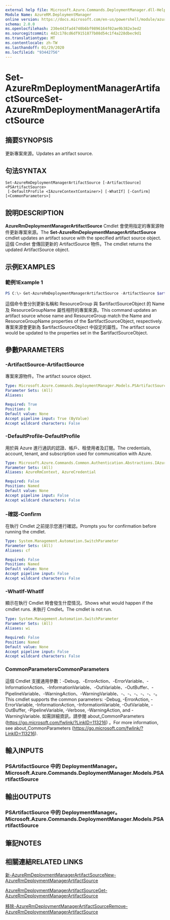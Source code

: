 ```yaml
---
external help file: Microsoft.Azure.Commands.DeploymentManager.dll-Help.xml
Module Name: AzureRM.DeploymentManager
online version: https://docs.microsoft.com/en-us/powershell/module/azurerm.deploymentmanager/set-azurermdeploymentmanagerartifactsource
schema: 2.0.0
ms.openlocfilehash: 230e443fad4740b6bf9896164f02ae9b382e3ed2
ms.sourcegitcommit: 4d2c178cd6df9151877b08d54c1f4a228dbec9d1
ms.translationtype: MT
ms.contentlocale: zh-TW
ms.lasthandoff: 01/29/2020
ms.locfileid: "93442756"
---
```

# <span data-ttu-id="9461b-101">Set-AzureRmDeploymentManagerArtifactSource</span><span class="sxs-lookup"><span data-stu-id="9461b-101">Set-AzureRmDeploymentManagerArtifactSource</span></span>

## <span data-ttu-id="9461b-102">摘要</span><span class="sxs-lookup"><span data-stu-id="9461b-102">SYNOPSIS</span></span>
<span data-ttu-id="9461b-103">更新專案來源。</span><span class="sxs-lookup"><span data-stu-id="9461b-103">Updates an artifact source.</span></span>

## <span data-ttu-id="9461b-104">句法</span><span class="sxs-lookup"><span data-stu-id="9461b-104">SYNTAX</span></span>

```
Set-AzureRmDeploymentManagerArtifactSource [-ArtifactSource] <PSArtifactSource>
 [-DefaultProfile <IAzureContextContainer>] [-WhatIf] [-Confirm] [<CommonParameters>]
```

## <span data-ttu-id="9461b-105">說明</span><span class="sxs-lookup"><span data-stu-id="9461b-105">DESCRIPTION</span></span>
<span data-ttu-id="9461b-106">**AzureRmDeploymentManagerArtifactSource** Cmdlet 會使用指定的專案源物件更新專案來源。</span><span class="sxs-lookup"><span data-stu-id="9461b-106">The **Set-AzureRmDeploymentManagerArtifactSource** cmdlet updates an artifact source with the specified artifact source object.</span></span>
<span data-ttu-id="9461b-107">這個 Cmdlet 會傳回更新的 ArtifactSource 物件。</span><span class="sxs-lookup"><span data-stu-id="9461b-107">The cmdlet returns the updated ArtifactSource object.</span></span>

## <span data-ttu-id="9461b-108">示例</span><span class="sxs-lookup"><span data-stu-id="9461b-108">EXAMPLES</span></span>

### <span data-ttu-id="9461b-109">範例1</span><span class="sxs-lookup"><span data-stu-id="9461b-109">Example 1</span></span>
```powershell
PS C:\> Get-AzureRmDeploymentManagerArtifactSource -ArtifactSource $artifactSourceObject
```

<span data-ttu-id="9461b-110">這個命令會分別更新名稱和 ResourceGroup 與 $artifactSourceObject 的 Name 及 ResourceGroupName 屬性相符的專案來源。</span><span class="sxs-lookup"><span data-stu-id="9461b-110">This command updates an artifact source whose name and ResourceGroup match the Name and ResourceGroupName properties of the $artifactSourceObject, respectively.</span></span>
<span data-ttu-id="9461b-111">專案來源會更新為 $artifactSourceObject 中設定的屬性。</span><span class="sxs-lookup"><span data-stu-id="9461b-111">The artifact source would be updated to the properties set in the $artifactSourceObject.</span></span>

## <span data-ttu-id="9461b-112">參數</span><span class="sxs-lookup"><span data-stu-id="9461b-112">PARAMETERS</span></span>

### <span data-ttu-id="9461b-113">-ArtifactSource</span><span class="sxs-lookup"><span data-stu-id="9461b-113">-ArtifactSource</span></span>
<span data-ttu-id="9461b-114">專案來源物件。</span><span class="sxs-lookup"><span data-stu-id="9461b-114">The artifact source object.</span></span>

```yaml
Type: Microsoft.Azure.Commands.DeploymentManager.Models.PSArtifactSource
Parameter Sets: (All)
Aliases:

Required: True
Position: 0
Default value: None
Accept pipeline input: True (ByValue)
Accept wildcard characters: False
```

### <span data-ttu-id="9461b-115">-DefaultProfile</span><span class="sxs-lookup"><span data-stu-id="9461b-115">-DefaultProfile</span></span>
<span data-ttu-id="9461b-116">用於與 Azure 進行通訊的認證、帳戶、租使用者及訂閱。</span><span class="sxs-lookup"><span data-stu-id="9461b-116">The credentials, account, tenant, and subscription used for communication with Azure.</span></span>

```yaml
Type: Microsoft.Azure.Commands.Common.Authentication.Abstractions.IAzureContextContainer
Parameter Sets: (All)
Aliases: AzureRmContext, AzureCredential

Required: False
Position: Named
Default value: None
Accept pipeline input: False
Accept wildcard characters: False
```

### <span data-ttu-id="9461b-117">-確認</span><span class="sxs-lookup"><span data-stu-id="9461b-117">-Confirm</span></span>
<span data-ttu-id="9461b-118">在執行 Cmdlet 之前提示您進行確認。</span><span class="sxs-lookup"><span data-stu-id="9461b-118">Prompts you for confirmation before running the cmdlet.</span></span>

```yaml
Type: System.Management.Automation.SwitchParameter
Parameter Sets: (All)
Aliases: cf

Required: False
Position: Named
Default value: None
Accept pipeline input: False
Accept wildcard characters: False
```

### <span data-ttu-id="9461b-119">-WhatIf</span><span class="sxs-lookup"><span data-stu-id="9461b-119">-WhatIf</span></span>
<span data-ttu-id="9461b-120">顯示在執行 Cmdlet 時會發生什麼情況。</span><span class="sxs-lookup"><span data-stu-id="9461b-120">Shows what would happen if the cmdlet runs.</span></span> <span data-ttu-id="9461b-121">未執行 Cmdlet。</span><span class="sxs-lookup"><span data-stu-id="9461b-121">The cmdlet is not run.</span></span>

```yaml
Type: System.Management.Automation.SwitchParameter
Parameter Sets: (All)
Aliases: wi

Required: False
Position: Named
Default value: None
Accept pipeline input: False
Accept wildcard characters: False
```

### <span data-ttu-id="9461b-122">CommonParameters</span><span class="sxs-lookup"><span data-stu-id="9461b-122">CommonParameters</span></span>
<span data-ttu-id="9461b-123">這個 Cmdlet 支援通用參數：-Debug、-ErrorAction、-ErrorVariable、-InformationAction、-InformationVariable、-OutVariable、-OutBuffer、-PipelineVariable、-WarningAction、-WarningVariable、-、-、-、-、-、-。</span><span class="sxs-lookup"><span data-stu-id="9461b-123">This cmdlet supports the common parameters: -Debug, -ErrorAction, -ErrorVariable, -InformationAction, -InformationVariable, -OutVariable, -OutBuffer, -PipelineVariable, -Verbose, -WarningAction, and -WarningVariable.</span></span> <span data-ttu-id="9461b-124">如需詳細資訊，請參閱 about_CommonParameters (https://go.microsoft.com/fwlink/?LinkID=113216) 。</span><span class="sxs-lookup"><span data-stu-id="9461b-124">For more information, see about_CommonParameters (https://go.microsoft.com/fwlink/?LinkID=113216).</span></span>

## <span data-ttu-id="9461b-125">輸入</span><span class="sxs-lookup"><span data-stu-id="9461b-125">INPUTS</span></span>

### <span data-ttu-id="9461b-126">PSArtifactSource 中的 DeploymentManager。</span><span class="sxs-lookup"><span data-stu-id="9461b-126">Microsoft.Azure.Commands.DeploymentManager.Models.PSArtifactSource</span></span>

## <span data-ttu-id="9461b-127">輸出</span><span class="sxs-lookup"><span data-stu-id="9461b-127">OUTPUTS</span></span>

### <span data-ttu-id="9461b-128">PSArtifactSource 中的 DeploymentManager。</span><span class="sxs-lookup"><span data-stu-id="9461b-128">Microsoft.Azure.Commands.DeploymentManager.Models.PSArtifactSource</span></span>

## <span data-ttu-id="9461b-129">筆記</span><span class="sxs-lookup"><span data-stu-id="9461b-129">NOTES</span></span>

## <span data-ttu-id="9461b-130">相關連結</span><span class="sxs-lookup"><span data-stu-id="9461b-130">RELATED LINKS</span></span>

[<span data-ttu-id="9461b-131">新-AzureRmDeploymentManagerArtifactSource</span><span class="sxs-lookup"><span data-stu-id="9461b-131">New-AzureRmDeploymentManagerArtifactSource</span></span>](./New-AzureRmDeploymentManagerArtifactSource.md)

[<span data-ttu-id="9461b-132">AzureRmDeploymentManagerArtifactSource</span><span class="sxs-lookup"><span data-stu-id="9461b-132">Get-AzureRmDeploymentManagerArtifactSource</span></span>](./Get-AzureRmDeploymentManagerArtifactSource.md)

[<span data-ttu-id="9461b-133">移除-AzureRmDeploymentManagerArtifactSource</span><span class="sxs-lookup"><span data-stu-id="9461b-133">Remove-AzureRmDeploymentManagerArtifactSource</span></span>](./Remove-AzureRmDeploymentManagerArtifactSource.md)